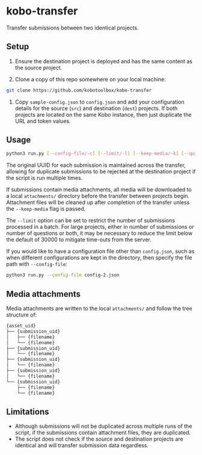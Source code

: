 # kobo-transfer

Transfer submissions between two identical projects.

## Setup

1. Ensure the destination project is deployed and has the same content as the
   source project.

1. Clone a copy of this repo somewhere on your local machine:

```bash
git clone https://github.com/kobotoolbox/kobo-transfer
```

1. Copy `sample-config.json` to `config.json` and add your configuration details
   for the source (`src`) and destination (`dest`) projects. If both projects
   are located on the same Kobo instance, then just duplicate the URL and token
   values.

## Usage

```bash
python3 run.py [--config-file/-c] [--limit/-l] [--keep-media/-k] [--quiet/-q]
```

The original UUID for each submission is maintained across the transfer,
allowing for duplicate submissions to be rejected at the destination project if
the script is run multiple times.

If submissions contain media attachments, all media will be downloaded to a
local `attachments/` directory before the transfer between projects begin.
Attachment files will be cleaned up after completion of the transfer unless the
`--keep-media` flag is passed.

The `--limit` option can be set to restrict the number of submissions processed
in a batch. For large projects, either in number of submissions or number of
questions or both, it may be necessary to reduce the limit below the default of
30000 to mitigate time-outs from the server.

If you would like to have a configuration file other than `config.json`, such as
when different configurations are kept in the directory, then specify the file
path with `--config-file`:

```bash
python3 run.py --config-file config-2.json
```

## Media attachments

Media attachments are written to the local `attachments/` and follow the tree
structure of:

```bash
{asset_uid}
├── {submission_uid}
│   ├── {filename}
│   └── {filename}
├── {submission_uid}
│   └── {filename}
├── {submission_uid}
│   └── {filename}
├── {submission_uid}
│   └── {filename}
└── {submission_uid}
    ├── {filename}
    └── {filename}
```

## Limitations

- Although submissions will not be duplicated across multiple runs of the
  script, if the submissions contain attachment files, they are duplicated.
- The script does not check if the source and destination projects are identical
  and will transfer submission data regardless.
